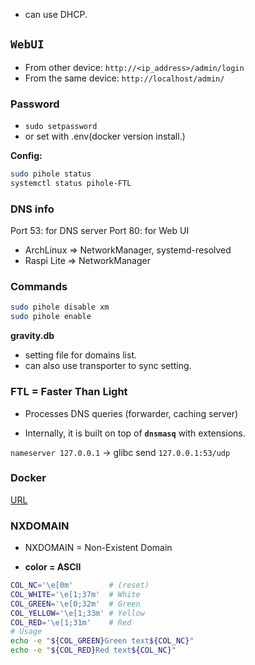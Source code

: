 
* can use DHCP.

##  `WebUI`

* From other device: `http://<ip_address>/admin/login`
* From the same device: `http://localhost/admin/`

### Password
* `sudo setpassword`
* or set with .env(docker version install.)

**Config:**
```bash
sudo pihole status
systemctl status pihole-FTL
```
### DNS info

Port 53: for DNS server
Port 80: for Web UI

* ArchLinux => NetworkManager, systemd-resolved
* Raspi Lite => NetworkManager

### Commands

```bash
sudo pihole disable xm
sudo pihole enable

```
**gravity.db**
* setting file for domains list.
* can also use transporter to sync setting.


### FTL = Faster Than Light

* Processes DNS queries (forwarder, caching server)

* Internally, it is built on top of **`dnsmasq`** with extensions.


`nameserver 127.0.0.1` -> glibc send `127.0.0.1:53/udp`

### Docker
[URL](https://docs.pi-hole.net/docker/configuration/)

### NXDOMAIN
* NXDOMAIN = Non-Existent Domain


* **color = ASCII**
```bash
COL_NC='\e[0m'        # (reset)
COL_WHITE='\e[1;37m'  # White
COL_GREEN='\e[0;32m'  # Green
COL_YELLOW='\e[1;33m' # Yellow
COL_RED='\e[1;31m'    # Red
# Usage
echo -e "${COL_GREEN}Green text${COL_NC}"
echo -e "${COL_RED}Red text${COL_NC}"
```

